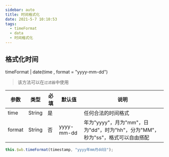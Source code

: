 ```yaml
---
sidebar: auto
title: 时间格式化
date: 2021-5-7 10:10:53
tags:
  - timeFormat
  - data
  - 时间格式化
---
```


## 格式化时间

timeFormat | date(time , format = "yyyy-mm-dd")

> 该方法可以在`过滤器`中使用

| 参数   | 类型   | 必填 | 默认值     | 说明                                                                           |
| ------ | ------ | ---- | ---------- | ------------------------------------------------------------------------------ |
| time   | String | 是   |            | 任何合法的时间格式                                                             |
| format | String | 否   | yyyy-mm-dd | 年为"yyyy"，月为"mm"，日为"dd"，时为"hh"，分为"MM"，秒为"ss"，格式可以自由搭配 |

```javascript
this.$wb.timeFormat(timestamp, "yyyy年mm月dd日");
```
